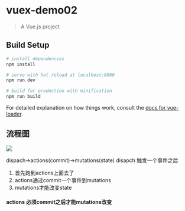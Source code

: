 # vuex-demo02

> A Vue.js project

## Build Setup

``` bash
# install dependencies
npm install

# serve with hot reload at localhost:8080
npm run dev

# build for production with minification
npm run build
```

For detailed explanation on how things work, consult the [docs for vue-loader](http://vuejs.github.io/vue-loader).
## 流程图
![](http://7xoxzw.com1.z0.glb.clouddn.com/16-7-31/92645066.jpg)

dispach->actions(commit)->mutations(state)
disapch 触发一个事件之后 
1. 首先跑到actions上面去了
2. actions通过commit一个事件到mutations
3. mutations才能改变state
#### actions 必须commit之后才能mutations改变
